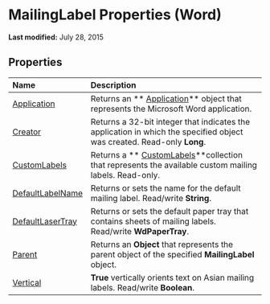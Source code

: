 
# MailingLabel Properties (Word)

 **Last modified:** July 28, 2015


## Properties



|**Name**|**Description**|
|:-----|:-----|
| [Application](b90f6f83-d256-e681-0eab-318948c27fc7.md)|Returns an  ** [Application](d1cf6f8f-4e88-bf01-93b4-90a83f79cb44.md)** object that represents the Microsoft Word application.|
| [Creator](f9a67daa-523e-b84d-e7eb-eeb1711c81c8.md)|Returns a 32-bit integer that indicates the application in which the specified object was created. Read-only  **Long**.|
| [CustomLabels](c4bad9e7-8da9-d469-4d49-a3b43c5cc4de.md)|Returns a  ** [CustomLabels](407e75b5-4116-fdc7-f0c1-dfd3809cdb41.md)**collection that represents the available custom mailing labels. Read-only.|
| [DefaultLabelName](f874d60e-e75d-a8b8-6118-e73e467920f9.md)|Returns or sets the name for the default mailing label. Read/write  **String**.|
| [DefaultLaserTray](0bc82fb0-abc3-7b46-c00b-8c009f2a6d91.md)|Returns or sets the default paper tray that contains sheets of mailing labels. Read/write  **WdPaperTray**.|
| [Parent](1c2924ac-8d13-97ba-2eaf-7b546847e372.md)|Returns an  **Object** that represents the parent object of the specified **MailingLabel** object.|
| [Vertical](9dac957c-d2be-addd-81f2-4dd6b134051d.md)| **True** vertically orients text on Asian mailing labels. Read/write **Boolean**.|
